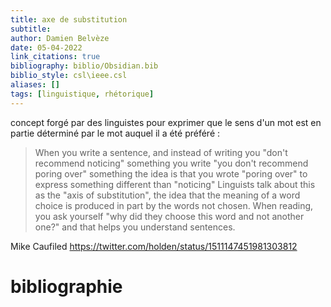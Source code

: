 ```yaml
---
title: axe de substitution
subtitle:
author: Damien Belvèze
date: 05-04-2022
link_citations: true
bibliography: biblio/Obsidian.bib
biblio_style: csl\ieee.csl
aliases: []
tags: [linguistique, rhétorique]
---
```



concept forgé par des linguistes pour exprimer que le sens d'un mot est en partie déterminé par le mot auquel il a été préféré : 

>When you write a sentence, and instead of writing you "don't recommend noticing" something you write "you don't recommend poring over" something the idea is that you wrote "poring over" to express something different than "noticing"
>Linguists talk about this as the "axis of substitution", the idea that the meaning of a word choice is produced in part by the words not chosen. When reading, you ask yourself "why did they choose this word and not another one?" and that helps you understand sentences.

Mike Caufiled https://twitter.com/holden/status/1511147451981303812




# bibliographie


